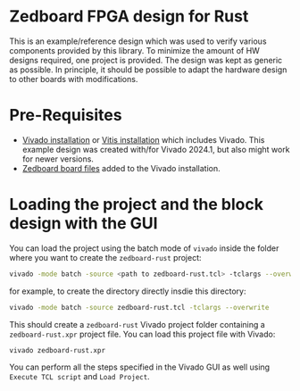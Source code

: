 Zedboard FPGA design for Rust
=======

This is an example/reference design which was used to verify various components provided
by this library. To minimize the amount of HW designs required, one project is provided.
The design was kept as generic as possible. In principle, it should be possible to adapt the
hardware design to other boards with modifications.

# Pre-Requisites

- [Vivado installation](https://www.xilinx.com/support/download/index.html/content/xilinx/en/downloadNav/vivado-design-tools.html)
  or [Vitis installation](https://www.xilinx.com/support/download/index.html/content/xilinx/en/downloadNav/vitis.html)
  which includes Vivado. This example design was created with/for Vivado 2024.1, but also might work
  for newer versions.
- [Zedboard board files](https://github.com/Digilent/vivado-boards) added to the Vivado installation.

# Loading the project and the block design with the GUI

You can load the project using the batch mode of `vivado` inside the folder where you want to
create the `zedboard-rust` project:

```sh
vivado -mode batch -source <path to zedboard-rust.tcl> -tclargs --overwrite
```

for example, to create the directory directly insdie this directory:

```sh
vivado -mode batch -source zedboard-rust.tcl -tclargs --overwrite
```

This should create a `zedboard-rust` Vivado project folder containing a `zedboard-rust.xpr`
project file. You can load this project file with Vivado:

```sh
vivado zedboard-rust.xpr
```

You can perform all the steps specified in the Vivado GUI as well using `Execute TCL script` and
`Load Project`.
